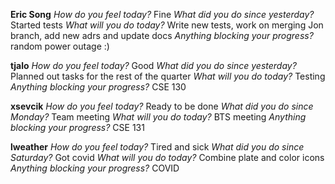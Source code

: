 **Eric Song**
*How do you feel today?*
Fine
*What did you do since yesterday?*
Started tests
*What will you do today?*
Write new tests, work on merging Jon branch, add new adrs and update docs
*Anything blocking your progress?*
random power outage :)

**tjalo**
*How do you feel today?*
Good
*What did you do since yesterday?*
Planned out tasks for the rest of the quarter
*What will you do today?*
Testing
*Anything blocking your progress?*
CSE 130

**xsevcik**
*How do you feel today?*
Ready to be done
*What did you do since Monday?*
Team meeting
*What will you do today?*
BTS meeting
*Anything blocking your progress?*
CSE 131

**lweather**
*How do you feel today?*
Tired and sick
*What did you do since Saturday?*
Got covid
*What will you do today?*
Combine plate and color icons
*Anything blocking your progress?*
COVID

